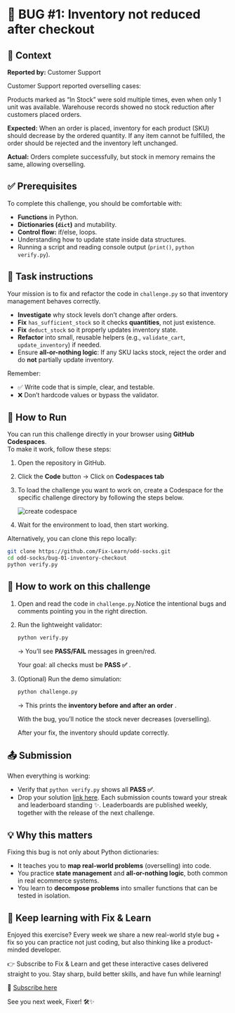 # 🛒 BUG #1: Inventory not reduced after checkout

## 📖 Context

**Reported by:** Customer Support

Customer Support reported overselling cases:

Products marked as “In Stock” were sold multiple times, even when only 1 unit was available.
Warehouse records showed no stock reduction after customers placed orders.

**Expected:**
When an order is placed, inventory for each product (SKU) should decrease by the ordered quantity.
If any item cannot be fulfilled, the order should be rejected and the inventory left unchanged.

**Actual:**
Orders complete successfully, but stock in memory remains the same, allowing overselling.

## ✅ Prerequisites

To complete this challenge, you should be comfortable with:
- **Functions** in Python.
- **Dictionaries (`dict`)** and mutability.
- **Control flow:** if/else, loops.
- Understanding how to update state inside data structures.
- Running a script and reading console output (`print()`, `python verify.py`).

## 📝 Task instructions

Your mission is to fix and refactor the code in `challenge.py` so that inventory management behaves correctly.

- **Investigate** why stock levels don’t change after orders.
- **Fix** `has_sufficient_stock` so it checks **quantities**, not just existence.
- **Fix** `deduct_stock` so it properly updates inventory state.
- **Refactor** into small, reusable helpers (e.g., `validate_cart`, `update_inventory`) if needed.
- Ensure **all-or-nothing logic**: If any SKU lacks stock, reject the order and do **not** partially update inventory.

Remember:

- ✅ Write code that is simple, clear, and testable.
- ❌ Don’t hardcode values or bypass the validator.

## 🚀 How to Run

You can run this challenge directly in your browser using **GitHub Codespaces**.  
To make it work, follow these steps:
1. Open the repository in GitHub.  
2. Click the **Code** button → Click on **Codespaces tab**
3. To load the challenge you want to work on, create a Codespace for the specific challenge directory by following the steps below.

   ![create codespace](https://github.com/user-attachments/assets/692085fe-c46d-4be5-8ca5-5156576f9ece)
 
4. Wait for the environment to load, then start working.

Alternatively, you can clone this repo locally:
```bash
git clone https://github.com/Fix-Learn/odd-socks.git
cd odd-socks/bug-01-inventory-checkout
python verify.py
```

## 🚀 How to work on this challenge

1. Open and read the code in `challenge.py`.Notice the intentional bugs and comments pointing you in the right direction.
2. Run the lightweight validator:

   ```bash
   python verify.py
   ```

   → You’ll see **PASS/FAIL** messages in green/red.

   Your goal: all checks must be  **PASS ✅** .
3. (Optional) Run the demo simulation:

   ```bash
   python challenge.py
   ```

   → This prints the  **inventory before and after an order** .

   With the bug, you’ll notice the stock never decreases (overselling).

   After your fix, the inventory should update correctly.

## 📤 Submission

When everything is working:

- Verify that `python verify.py` shows all **PASS ✅**.
- Drop your solution [link here](https://dub.sh/ZH2HGi1). Each submission counts toward your streak and leaderboard standing ✨. Leaderboards are published weekly, together with the release of the next challenge.

## 💡 Why this matters

Fixing this bug is not only about Python dictionaries:

- It teaches you to **map real-world problems** (overselling) into code.
- You practice **state management** and **all-or-nothing logic**, both common in real ecommerce systems.
- You learn to **decompose problems** into smaller functions that can be tested in isolation.

## 🚀 Keep learning with Fix & Learn
Enjoyed this exercise?
Every week we share a new real-world style bug + fix so you can practice not just coding,
but also thinking like a product-minded developer.

👉 Subscribe to Fix & Learn and get these interactive cases delivered straight to you.
Stay sharp, build better skills, and have fun while learning!

🔗 [Subscribe here](https://dub.sh/lmZT4GP)

See you next week, Fixer! 🛠️✨
